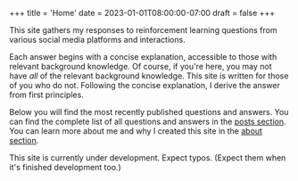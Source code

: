 +++
title = 'Home'
date = 2023-01-01T08:00:00-07:00
draft = false
+++

This site gathers my responses to reinforcement learning questions from various social media platforms and interactions.

Each answer begins with a concise explanation, accessible to those with relevant background knowledge. Of course, if you're here, you may not have _all_ of the relevant background knowledge. This site is written for those of you who do not. Following the concise explanation, I derive the answer from first principles.

Below you will find the most recently published questions and answers. You can find the complete list of all questions and answers in the [posts section](/posts/). You can learn more about
me and why I created this site in the [about section](/about/).

This site is currently under development. Expect typos. (Expect them when it's finished development too.)
